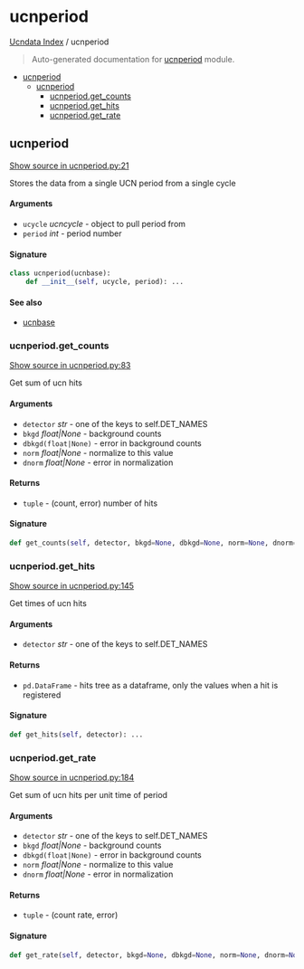 # ucnperiod

[Ucndata Index](./README.md#ucndata-index) / ucnperiod

> Auto-generated documentation for [ucnperiod](../ucnperiod.py) module.

- [ucnperiod](#ucnperiod)
  - [ucnperiod](#ucnperiod-1)
    - [ucnperiod.get_counts](#ucnperiodget_counts)
    - [ucnperiod.get_hits](#ucnperiodget_hits)
    - [ucnperiod.get_rate](#ucnperiodget_rate)

## ucnperiod

[Show source in ucnperiod.py:21](../ucnperiod.py#L21)

Stores the data from a single UCN period from a single cycle

#### Arguments

- `ucycle` *ucncycle* - object to pull period from
- `period` *int* - period number

#### Signature

```python
class ucnperiod(ucnbase):
    def __init__(self, ucycle, period): ...
```

#### See also

- [ucnbase](./ucnbase.md#ucnbase)

### ucnperiod.get_counts

[Show source in ucnperiod.py:83](../ucnperiod.py#L83)

Get sum of ucn hits

#### Arguments

- `detector` *str* - one of the keys to self.DET_NAMES
- `bkgd` *float|None* - background counts
- `dbkgd(float|None)` - error in background counts
- `norm` *float|None* - normalize to this value
- `dnorm` *float|None* - error in normalization

#### Returns

- `tuple` - (count, error) number of hits

#### Signature

```python
def get_counts(self, detector, bkgd=None, dbkgd=None, norm=None, dnorm=None): ...
```

### ucnperiod.get_hits

[Show source in ucnperiod.py:145](../ucnperiod.py#L145)

Get times of ucn hits

#### Arguments

- `detector` *str* - one of the keys to self.DET_NAMES

#### Returns

- `pd.DataFrame` - hits tree as a dataframe, only the values when a hit is registered

#### Signature

```python
def get_hits(self, detector): ...
```

### ucnperiod.get_rate

[Show source in ucnperiod.py:184](../ucnperiod.py#L184)

Get sum of ucn hits per unit time of period

#### Arguments

- `detector` *str* - one of the keys to self.DET_NAMES
- `bkgd` *float|None* - background counts
- `dbkgd(float|None)` - error in background counts
- `norm` *float|None* - normalize to this value
- `dnorm` *float|None* - error in normalization

#### Returns

- `tuple` - (count rate, error)

#### Signature

```python
def get_rate(self, detector, bkgd=None, dbkgd=None, norm=None, dnorm=None): ...
```